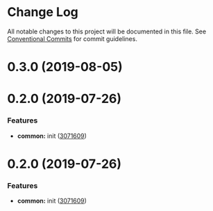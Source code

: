 # Change Log

All notable changes to this project will be documented in this file.
See [Conventional Commits](https://conventionalcommits.org) for commit guidelines.

# 0.3.0 (2019-08-05)



# 0.2.0 (2019-07-26)


### Features

* **common:** init ([3071609](https://github.com/epochcrysis/web/commit/3071609))





# 0.2.0 (2019-07-26)


### Features

* **common:** init ([3071609](https://github.com/epochcrysis/web/commit/3071609))
